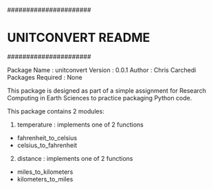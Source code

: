 ######################
# UNITCONVERT README #
######################

Package Name : unitconvert
Version : 0.0.1
Author : Chris Carchedi
Packages Required : None

This package is designed as part of a simple
assignment for Research Computing in Earth
Sciences to practice packaging Python code.

This package contains 2 modules:

1) temperature : implements one of 2 functions
- fahrenheit_to_celsius
- celsius_to_fahrenheit

2) distance : implements one of 2 functions
- miles_to_kilometers
- kilometers_to_miles
